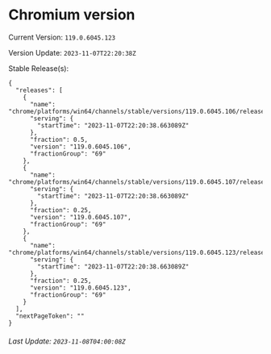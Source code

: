 # Chromium version

Current Version: `119.0.6045.123`

Version Update: `2023-11-07T22:20:38Z`

Stable Release(s):
```
{
  "releases": [
    {
      "name": "chrome/platforms/win64/channels/stable/versions/119.0.6045.106/releases/1699395638",
      "serving": {
        "startTime": "2023-11-07T22:20:38.663089Z"
      },
      "fraction": 0.5,
      "version": "119.0.6045.106",
      "fractionGroup": "69"
    },
    {
      "name": "chrome/platforms/win64/channels/stable/versions/119.0.6045.107/releases/1699395638",
      "serving": {
        "startTime": "2023-11-07T22:20:38.663089Z"
      },
      "fraction": 0.25,
      "version": "119.0.6045.107",
      "fractionGroup": "69"
    },
    {
      "name": "chrome/platforms/win64/channels/stable/versions/119.0.6045.123/releases/1699395638",
      "serving": {
        "startTime": "2023-11-07T22:20:38.663089Z"
      },
      "fraction": 0.25,
      "version": "119.0.6045.123",
      "fractionGroup": "69"
    }
  ],
  "nextPageToken": ""
}
```

###### Last Update: `2023-11-08T04:00:08Z`
        